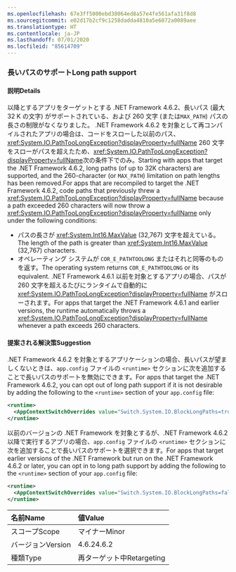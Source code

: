 ```yaml
---
ms.openlocfilehash: 67e3ff5000ebd38064ed8a57e4fe561afa31f8d8
ms.sourcegitcommit: e02d17b2cf9c1258dadda4810a5e6072a0089aee
ms.translationtype: HT
ms.contentlocale: ja-JP
ms.lasthandoff: 07/01/2020
ms.locfileid: "85614709"
---
```

### <a name="long-path-support"></a><span data-ttu-id="6343c-101">長いパスのサポート</span><span class="sxs-lookup"><span data-stu-id="6343c-101">Long path support</span></span>

#### <a name="details"></a><span data-ttu-id="6343c-102">説明</span><span class="sxs-lookup"><span data-stu-id="6343c-102">Details</span></span>

<span data-ttu-id="6343c-103">以降とするアプリをターゲットとする .NET Framework 4.6.2、長いパス (最大 32 K の文字) がサポートされている、および 260 文字 (または`MAX_PATH`) パスの長さの制限がなくなりました。 .NET Framework 4.6.2 を対象として再コンパイルされたアプリの場合は、コードをスローした以前のパス、 <xref:System.IO.PathTooLongException?displayProperty=fullName> 260 文字をスローがパスを超えたため、<xref:System.IO.PathTooLongException?displayProperty=fullName>次の条件下でのみ。</span><span class="sxs-lookup"><span data-stu-id="6343c-103">Starting with apps that target the .NET Framework 4.6.2, long paths (of up to 32K characters) are supported, and the 260-character (or `MAX_PATH`) limitation on path lengths has been removed.For apps that are recompiled to target the .NET Framework 4.6.2, code paths that previously threw a <xref:System.IO.PathTooLongException?displayProperty=fullName> because a path exceeded 260 characters will now throw a <xref:System.IO.PathTooLongException?displayProperty=fullName> only under the following conditions:</span></span>

- <span data-ttu-id="6343c-104">パスの長さが <xref:System.Int16.MaxValue> (32,767) 文字を超えている。</span><span class="sxs-lookup"><span data-stu-id="6343c-104">The length of the path is greater than <xref:System.Int16.MaxValue> (32,767) characters.</span></span>
- <span data-ttu-id="6343c-105">オペレーティング システムが `COR_E_PATHTOOLONG` またはそれと同等のものを返す。</span><span class="sxs-lookup"><span data-stu-id="6343c-105">The operating system returns `COR_E_PATHTOOLONG` or its equivalent.</span></span>
<span data-ttu-id="6343c-106">.NET Framework 4.6.1 以前を対象とするアプリの場合、パスが 260 文字を超えるたびにランタイムで自動的に <xref:System.IO.PathTooLongException?displayProperty=fullName> がスローされます。</span><span class="sxs-lookup"><span data-stu-id="6343c-106">For apps that target the .NET Framework 4.6.1 and earlier versions, the runtime automatically throws a <xref:System.IO.PathTooLongException?displayProperty=fullName> whenever a path exceeds 260 characters.</span></span>

#### <a name="suggestion"></a><span data-ttu-id="6343c-107">提案される解決策</span><span class="sxs-lookup"><span data-stu-id="6343c-107">Suggestion</span></span>

<span data-ttu-id="6343c-108">.NET Framework 4.6.2 を対象とするアプリケーションの場合、長いパスが望ましくないときは、`app.config` ファイルの `<runtime>` セクションに次を追加することで長いパスのサポートを無効にできます。</span><span class="sxs-lookup"><span data-stu-id="6343c-108">For apps that target the .NET Framework 4.6.2, you can opt out of long path support if it is not desirable by adding the following to the `<runtime>` section of your `app.config` file:</span></span>

```xml
<runtime>
  <AppContextSwitchOverrides value="Switch.System.IO.BlockLongPaths=true" />
</runtime>
```

<span data-ttu-id="6343c-109">以前のバージョンの .NET Framework を対象とするが、.NET Framework 4.6.2 以降で実行するアプリの場合、`app.config` ファイルの `<runtime>` セクションに次を追加することで長いパスのサポートを選択できます。</span><span class="sxs-lookup"><span data-stu-id="6343c-109">For apps that target earlier versions of the .NET Framework but run on the .NET Framework 4.6.2 or later, you can opt in to long path support by adding the following to the `<runtime>` section of your `app.config` file:</span></span>

```xml
<runtime>
  <AppContextSwitchOverrides value="Switch.System.IO.BlockLongPaths=false" />
</runtime>
```

| <span data-ttu-id="6343c-110">名前</span><span class="sxs-lookup"><span data-stu-id="6343c-110">Name</span></span>    | <span data-ttu-id="6343c-111">値</span><span class="sxs-lookup"><span data-stu-id="6343c-111">Value</span></span>       |
|:--------|:------------|
| <span data-ttu-id="6343c-112">スコープ</span><span class="sxs-lookup"><span data-stu-id="6343c-112">Scope</span></span>   | <span data-ttu-id="6343c-113">マイナー</span><span class="sxs-lookup"><span data-stu-id="6343c-113">Minor</span></span>       |
| <span data-ttu-id="6343c-114">バージョン</span><span class="sxs-lookup"><span data-stu-id="6343c-114">Version</span></span> | <span data-ttu-id="6343c-115">4.6.2</span><span class="sxs-lookup"><span data-stu-id="6343c-115">4.6.2</span></span>       |
| <span data-ttu-id="6343c-116">種類</span><span class="sxs-lookup"><span data-stu-id="6343c-116">Type</span></span>    | <span data-ttu-id="6343c-117">再ターゲット中</span><span class="sxs-lookup"><span data-stu-id="6343c-117">Retargeting</span></span> |

